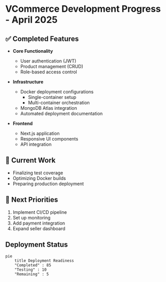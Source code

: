 # VCommerce Development Progress - April 2025

## ✅ Completed Features
- **Core Functionality**
  - User authentication (JWT)
  - Product management (CRUD)
  - Role-based access control

- **Infrastructure**
  - Docker deployment configurations
    - Single-container setup
    - Multi-container orchestration
  - MongoDB Atlas integration
  - Automated deployment documentation

- **Frontend**
  - Next.js application
  - Responsive UI components
  - API integration

## 🚧 Current Work
- Finalizing test coverage
- Optimizing Docker builds
- Preparing production deployment

## 📅 Next Priorities
1. Implement CI/CD pipeline
2. Set up monitoring
3. Add payment integration
4. Expand seller dashboard

## Deployment Status
```mermaid
pie
    title Deployment Readiness
    "Completed" : 85
    "Testing" : 10
    "Remaining" : 5
